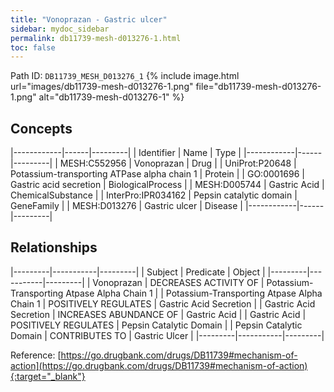 ```yaml
---
title: "Vonoprazan - Gastric ulcer"
sidebar: mydoc_sidebar
permalink: db11739-mesh-d013276-1.html
toc: false 
---
```



Path ID: `DB11739_MESH_D013276_1`
{% include image.html url="images/db11739-mesh-d013276-1.png" file="db11739-mesh-d013276-1.png" alt="db11739-mesh-d013276-1" %}

## Concepts

|------------|------|---------|
| Identifier | Name | Type    |
|------------|------|---------|
| MESH:C552956 | Vonoprazan | Drug |
| UniProt:P20648 | Potassium-transporting ATPase alpha chain 1 | Protein |
| GO:0001696 | Gastric acid secretion | BiologicalProcess |
| MESH:D005744 | Gastric Acid | ChemicalSubstance |
| InterPro:IPR034162 | Pepsin catalytic domain | GeneFamily |
| MESH:D013276 | Gastric ulcer | Disease |
|------------|------|---------|

## Relationships

|---------|-----------|---------|
| Subject | Predicate | Object  |
|---------|-----------|---------|
| Vonoprazan | DECREASES ACTIVITY OF | Potassium-Transporting Atpase Alpha Chain 1 |
| Potassium-Transporting Atpase Alpha Chain 1 | POSITIVELY REGULATES | Gastric Acid Secretion |
| Gastric Acid Secretion | INCREASES ABUNDANCE OF | Gastric Acid |
| Gastric Acid | POSITIVELY REGULATES | Pepsin Catalytic Domain |
| Pepsin Catalytic Domain | CONTRIBUTES TO | Gastric Ulcer |
|---------|-----------|---------|

Reference: [https://go.drugbank.com/drugs/DB11739#mechanism-of-action](https://go.drugbank.com/drugs/DB11739#mechanism-of-action){:target="_blank"}